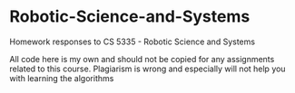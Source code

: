 # Robotic-Science-and-Systems
Homework responses to CS 5335 - Robotic Science and Systems

All code here is my own and should not be copied for any assignments related to this course. Plagiarism is wrong and especially will not help you with learning the algorithms
